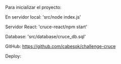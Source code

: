 
Para inicializar el proyecto:

En servidor local: 'src/node index.js'

Servidor React: 'cruce-react/npm start'

Database: 'src/database/cruce_db.sql'

GitHub: https://github.com/cabesok/challenge-cruce

Deploy: